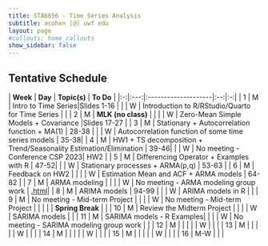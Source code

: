 ```yaml
---
title: STA6856 - Time Series Analysis 
subtitle: acohen [@] uwf edu
layout: page
#callouts: home_callouts
show_sidebar: false
---
```



## Tentative Schedule

| **Week** | **Day** | **Topic(s)** | **To Do** |
|:-:|:---:|:--------------------|:--:|:-:|
| 1    | M     | Intro to Time Series|Slides 1-16 |
|      | W     | Introduction to R/RStudio/Quarto for Time Series | |
| 2    | M     | **MLK (no class)** | |
|      | W     | Zero-Mean Simple Models + Covariance |Slides 17-27 |
| 3    | M     | Stationary + Autocorrelation function + MA(1) | 28-38 | 
|      | W     | Autocorrelation function of some time series models  | 35-38| 
| 4    | M     | HW1 + TS decomposition + Trend/Seasonality Estimation/Elimination | 39-46|
|      | W     | No meeting - Conference CSP 2023| HW2 | 
| 5    | M     | Differencing Operator + Examples with R | 47-52| 
|      | W     | Stationary processes + ARMA(p,q) | 53-63 | 
| 6    | M     | Feedback on HW2  | |
|      | W    |  Estimation Mean and ACF + ARMA models | 64-82 | 
| 7    | M    | ARMA modeling | |
|      | W    | No meeting - ARMA modeling group work | [.html](rcodes/PracticeARMAModeling.html)|
| 8    | M    | ARIMA models | 94-99  |
|      | W    | ARIMA models in R |  |
| 9    | M    | No meeting - Mid-term Project | |
|      | W    | No meeting - Mid-term Project | |
|      |     | **Spring Break** | |
| 10   | M    | Review the Midterm Project | |
|      | W    | SARIMA models | |
| 11   | M    | SARIMA models - R Examples| |
|      | W    | No meeting - SARIMA modeling group work   | |
| 12   | M    |  | |
|      | W    |  | |
| 13   | M    |  | |
|      | W    | | |
| 14   | M    |  | |
|      | W    | | |
| 15   | M    |  | |
|      | W    |  | |
| 16   | M-W  |  | | 
